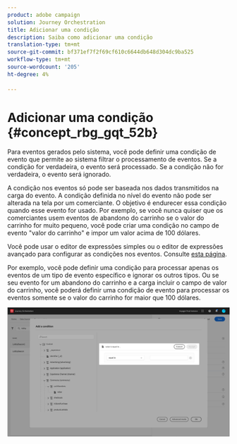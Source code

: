 ```yaml
---
product: adobe campaign
solution: Journey Orchestration
title: Adicionar uma condição
description: Saiba como adicionar uma condição
translation-type: tm+mt
source-git-commit: bf371ef7f2f69cf610c6644db648d304dc9ba525
workflow-type: tm+mt
source-wordcount: '205'
ht-degree: 4%

---
```




# Adicionar uma condição {#concept_rbg_gqt_52b}

Para eventos gerados pelo sistema, você pode definir uma condição de evento que permite ao sistema filtrar o processamento de eventos. Se a condição for verdadeira, o evento será processado. Se a condição não for verdadeira, o evento será ignorado.

A condição nos eventos só pode ser baseada nos dados transmitidos na carga do evento. A condição definida no nível do evento não pode ser alterada na tela por um comerciante. O objetivo é endurecer essa condição quando esse evento for usado. Por exemplo, se você nunca quiser que os comerciantes usem eventos de abandono do carrinho se o valor do carrinho for muito pequeno, você pode criar uma condição no campo de evento &quot;valor do carrinho&quot; e impor um valor acima de 100 dólares.

Você pode usar o editor de expressões simples ou o editor de expressões avançado para configurar as condições nos eventos. Consulte [esta página](../expression/expressionadvanced.md).

Por exemplo, você pode definir uma condição para processar apenas os eventos de um tipo de evento específico e ignorar os outros tipos. Ou se seu evento for um abandono do carrinho e a carga incluir o campo de valor do carrinho, você poderá definir uma condição de evento para processar os eventos somente se o valor do carrinho for maior que 100 dólares.

![](../assets/journey78.png)
